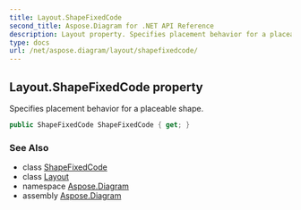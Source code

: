 ```yaml
---
title: Layout.ShapeFixedCode
second_title: Aspose.Diagram for .NET API Reference
description: Layout property. Specifies placement behavior for a placeable shape
type: docs
url: /net/aspose.diagram/layout/shapefixedcode/
---
```

## Layout.ShapeFixedCode property

Specifies placement behavior for a placeable shape.

```csharp
public ShapeFixedCode ShapeFixedCode { get; }
```

### See Also

* class [ShapeFixedCode](../../shapefixedcode/)
* class [Layout](../)
* namespace [Aspose.Diagram](../../layout/)
* assembly [Aspose.Diagram](../../../)


